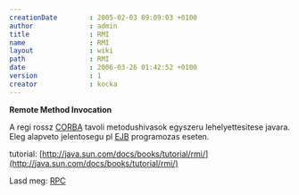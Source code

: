 ```yaml
---
creationDate        : 2005-02-03 09:09:03 +0100 
author              : admin 
title               : RMI 
name                : RMI 
layout              : wiki 
path                : RMI 
date                : 2006-03-26 01:42:52 +0100 
version             : 1 
creator             : kocka 
---
```

__Remote Method Invocation__

A regi rossz [CORBA](CORBA.html) tavoli metodushivasok egyszeru lehelyettesitese javara.<br/>
Eleg alapveto jelentosegu pl [EJB](EJB.html) programozas eseten. 

tutorial: [http://java.sun.com/docs/books/tutorial/rmi/](http://java.sun.com/docs/books/tutorial/rmi/)

Lasd meg: [RPC](RPC.html)
